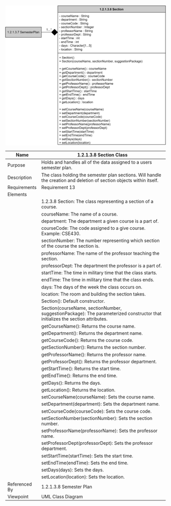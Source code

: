 ![Section Class Diagram](TeamTwoFiles/1.2.1.3.8SectionClassDiagram.svg)

| Name | 1.2.1.3.8 Section Class |
| ----------- | ----------- |
| Purpose | Holds and handles all of the data assigned to a users semester plan. |
| Description | The class holding the semester plan sections. Will handle the creation and deletion of section objects within itself.|
| Requirements | Requirement 13 |
| Elements |
| | 1.2.3.8 Section: The class representing a section of a course. |
| | courseName: The name of a course. |
| | department: The department a given course is a part of.
| | courseCode: The code assigned to a give course. Example: CSE430. |
| | sectionNumber: The number representing which section of the course the section is.
| | professorName: The name of the professor teaching the section.
| | professorDept: The department the professor is a part of. |
| | startTime: The time in military time that the class starts. |
| | endTime: The time in military time that the class ends. |
| | days: The days of the week the class occurs on. |
| | location: The room and building the section takes. |
| | Section(): Default constructor. | 
| | Section(courseName, sectionNumber, suggestionPackage): The parameterized constructor that initializes the section attributes. |
| | getCourseName(): Returns the course name. |
| | getDepartment(): Returns the department name. |
| | getCourseCode(): Returns the course code. |
| | getSectionNumber(): Returns the section number. |
| | getProfessorName(): Returns the professor name. |
| | getProfessorDept(): Returns the professor department. |
| | getStartTime(): Returns the start time. |
| | getEndTime(): Returns the end time. |
| | getDays(): Returns the days. |
| | getLocation(): Returns the location. |
| | setCourseName(courseName): Sets the course name. |
| | setDepartment(department): Sets the department name. |
| | setCourseCode(courseCode): Sets the course code. |
| | setSectionNumber(sectionNumber): Sets the section number. |
| | setProfessorName(professorName): Sets the professor name. |
| | setProfessorDept(professorDept): Sets the professor department. |
| | setStartTime(startTime): Sets the start time. |
| | setEndTime(endTime): Sets the end time. |
| | setDays(days): Sets the days. |
| | setLocation(location): Sets the location. |
| Referenced By | 1.2.1.3.8 Semester Plan |
| Viewpoint | UML Class Diagram|
